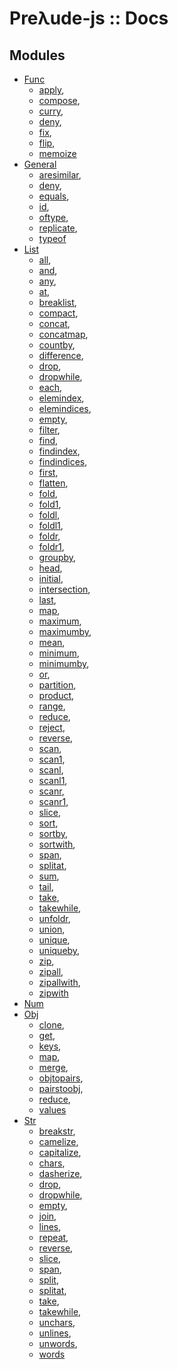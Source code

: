 # Preλude-js :: Docs

## Modules


* [Func](FUNC.md)
	* [apply](FUNC.md#funcapply),
	* [compose](FUNC.md#funccompose),
	* [curry](FUNC.md#funccurry),
	* [deny](FUNC.md#funcdeny),
	* [fix](FUNC.md#funcfix),
	* [flip](FUNC.md#funcflip),
	* [memoize](FUNC.md#funcmemoize)
* [General](GENERAL.md)
	* [aresimilar](GENERAL.md#generalaresimilar),
	* [deny](GENERAL.md#generaldeny),
	* [equals](GENERAL.md#generalequals),
	* [id](GENERAL.md#generalid),
	* [oftype](GENERAL.md#generaloftype),
	* [replicate](GENERAL.md#generalreplicate),
	* [typeof](GENERAL.md#generaltypeof)
* [List](LIST.md)
	* [all](LIST.md#listall),
	* [and](LIST.md#listand),
	* [any](LIST.md#listany),
	* [at](LIST.md#listat),
	* [breaklist](LIST.md#listbreaklist),
	* [compact](LIST.md#listcompact),
	* [concat](LIST.md#listconcat),
	* [concatmap](LIST.md#listconcatmap),
	* [countby](LIST.md#listcountby),
	* [difference](LIST.md#listdifference),
	* [drop](LIST.md#listdrop),
	* [dropwhile](LIST.md#listdropwhile),
	* [each](LIST.md#listeach),
	* [elemindex](LIST.md#listelemindex),
	* [elemindices](LIST.md#listelemindices),
	* [empty](LIST.md#listempty),
	* [filter](LIST.md#listfilter),
	* [find](LIST.md#listfind),
	* [findindex](LIST.md#listfindindex),
	* [findindices](LIST.md#listfindindices),
	* [first](LIST.md#listfirst),
	* [flatten](LIST.md#listflatten),
	* [fold](LIST.md#listfold),
	* [fold1](LIST.md#listfold1),
	* [foldl](LIST.md#listfoldl),
	* [foldl1](LIST.md#listfoldl1),
	* [foldr](LIST.md#listfoldr),
	* [foldr1](LIST.md#listfoldr1),
	* [groupby](LIST.md#listgroupby),
	* [head](LIST.md#listhead),
	* [initial](LIST.md#listinitial),
	* [intersection](LIST.md#listintersection),
	* [last](LIST.md#listlast),
	* [map](LIST.md#listmap),
	* [maximum](LIST.md#listmaximum),
	* [maximumby](LIST.md#listmaximumby),
	* [mean](LIST.md#listmean),
	* [minimum](LIST.md#listminimum),
	* [minimumby](LIST.md#listminimumby),
	* [or](LIST.md#listor),
	* [partition](LIST.md#listpartition),
	* [product](LIST.md#listproduct),
	* [range](LIST.md#listrange),
	* [reduce](LIST.md#listreduce),
	* [reject](LIST.md#listreject),
	* [reverse](LIST.md#listreverse),
	* [scan](LIST.md#listscan),
	* [scan1](LIST.md#listscan1),
	* [scanl](LIST.md#listscanl),
	* [scanl1](LIST.md#listscanl1),
	* [scanr](LIST.md#listscanr),
	* [scanr1](LIST.md#listscanr1),
	* [slice](LIST.md#listslice),
	* [sort](LIST.md#listsort),
	* [sortby](LIST.md#listsortby),
	* [sortwith](LIST.md#listsortwith),
	* [span](LIST.md#listspan),
	* [splitat](LIST.md#listsplitat),
	* [sum](LIST.md#listsum),
	* [tail](LIST.md#listtail),
	* [take](LIST.md#listtake),
	* [takewhile](LIST.md#listtakewhile),
	* [unfoldr](LIST.md#listunfoldr),
	* [union](LIST.md#listunion),
	* [unique](LIST.md#listunique),
	* [uniqueby](LIST.md#listuniqueby),
	* [zip](LIST.md#listzip),
	* [zipall](LIST.md#listzipall),
	* [zipallwith](LIST.md#listzipallwith),
	* [zipwith](LIST.md#listzipwith)
* [Num](NUM.md)
* [Obj](OBJ.md)
	* [clone](OBJ.md#objclone),
	* [get](OBJ.md#objget),
	* [keys](OBJ.md#objkeys),
	* [map](OBJ.md#objmap),
	* [merge](OBJ.md#objmerge),
	* [objtopairs](OBJ.md#objobjtopairs),
	* [pairstoobj](OBJ.md#objpairstoobj),
	* [reduce](OBJ.md#objreduce),
	* [values](OBJ.md#objvalues)
* [Str](STR.md)
	* [breakstr](STR.md#strbreakstr),
	* [camelize](STR.md#strcamelize),
	* [capitalize](STR.md#strcapitalize),
	* [chars](STR.md#strchars),
	* [dasherize](STR.md#strdasherize),
	* [drop](STR.md#strdrop),
	* [dropwhile](STR.md#strdropwhile),
	* [empty](STR.md#strempty),
	* [join](STR.md#strjoin),
	* [lines](STR.md#strlines),
	* [repeat](STR.md#strrepeat),
	* [reverse](STR.md#strreverse),
	* [slice](STR.md#strslice),
	* [span](STR.md#strspan),
	* [split](STR.md#strsplit),
	* [splitat](STR.md#strsplitat),
	* [take](STR.md#strtake),
	* [takewhile](STR.md#strtakewhile),
	* [unchars](STR.md#strunchars),
	* [unlines](STR.md#strunlines),
	* [unwords](STR.md#strunwords),
	* [words](STR.md#strwords)
